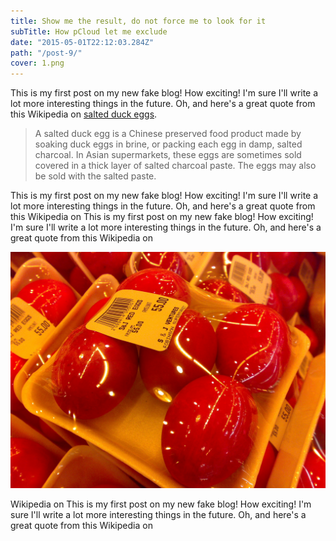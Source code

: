 ```yaml
---
title: Show me the result, do not force me to look for it
subTitle: How pCloud let me exclude 
date: "2015-05-01T22:12:03.284Z"
path: "/post-9/"
cover: 1.png
---
```


This is my first post on my new fake blog! How exciting! I'm sure I'll write a lot more interesting things in the future. Oh, and here's a great quote from this Wikipedia on [salted duck eggs](http://en.wikipedia.org/wiki/Salted_duck_egg).

>A salted duck egg is a Chinese preserved food product made by soaking duck eggs in brine, or packing each egg in damp, salted charcoal. In Asian supermarkets, these eggs are sometimes sold covered in a thick layer of salted charcoal paste. The eggs may also be sold with the salted paste.

This is my first post on my new fake blog! How exciting! I'm sure I'll write a lot more interesting things in the future. Oh, and here's a great quote from this Wikipedia on This is my first post on my new fake blog! How exciting! I'm sure I'll write a lot more interesting things in the future. Oh, and here's a great quote from this Wikipedia on 

![Chinese Salty Egg](./salty_egg.jpg "TO jest caption")

Wikipedia on This is my first post on my new fake blog! How exciting! I'm sure I'll write a lot more interesting things in the future. Oh, and here's a great quote from this Wikipedia on